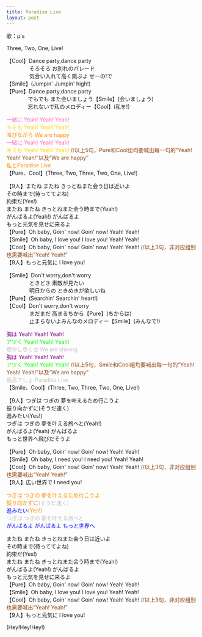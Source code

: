 ```yaml
---
title: Paradise Live
layout: post
---
```

歌：μ's

<p>Three, Two, One, Live!</p>

<p>【Cool】Dance party,dance party<br />
　　　　 そろそろ お別れのパレード<br />
　　　　 気合い入れて高く跳ぶよ せーの!で<br />
【Smile】(Jumpin' Jumpin' high!)<br />
【Pure】Dance party,dance party<br />
　　　　でもでも また会いましょう【Smile】(会いましょう)<br />
　　　　忘れないで私のメロディー【Cool】(私を!)</p>

<p><font color="hotpink">一緒に Yeah! Yeah! Yeah!</font><br />
<font color="gold">キミも Yeah! Yeah! Yeah!</font><br />
<font color="darkorange">叫びながら We are happy</font><br />
<font color="hotpink">一緒に Yeah! Yeah! Yeah!</font><br />
<font color="gold">キミも Yeah! Yeah! Yeah!</font> <font color="saddlebrown">//以上5句，Pure和Cool组均要喊出每一句的“Yeah! Yeah! Yeah!”以及“We are happy”</font><br />
<font color="darkorange">私とParadise Live</font><br />
【Pure、Cool】(Three, Two, Three, Two, One, Live!)</p>

<p>【9人】またね またね きっとねまた会う日は近いよ<br />
その時まで(待っててよね)<br />
約束だ(Yes!)<br />
またね またね きっとねまた会う時まで(Yeah!)<br />
がんばるよ(Yeah!) がんばるよ<br />
もっと元気を見せに来るよ<br />
【Pure】Oh baby, Goin' now! Goin' now! Yeah! Yeah!<br />
【Smile】Oh baby, I love you! I love you! Yeah! Yeah!<br />
【Cool】Oh baby, Goin' now! Goin' now! Yeah! Yeah! <font color="saddlebrown">//以上3句，非对应组别也需要喊出“Yeah! Yeah!”</font><br />
【9人】もっと元気に I love you!</p>

<p>【Smile】Don't worry,don't worry<br />
　　　　  ときどき 素敵が見たい<br />
　　　　  明日からの ときめきが欲しいね<br />
【Pure】(Searchin' Searchin' heart!)<br />
【Cool】Don't worry,don't worry<br />
　　　　 まだまだ 高まるちから【Pure】(ちからは)<br />
　　　　 止まらないよみんなのメロディー【Smile】(みんなで!)</p>

<p><font color="purple">胸は Yeah! Yeah! Yeah!</font><br />
<font color="lime">アツく Yeah! Yeah! Yeah!</font><br />
<font color="silver">燃やし尽くせ We are shining</font><br />
<font color="purple">胸は Yeah! Yeah! Yeah!</font><br />
<font color="lime">アツく Yeah! Yeah! Yeah!</font> <font color="saddlebrown">//以上5句，Smile和Cool组均要喊出每一句的“Yeah! Yeah! Yeah!”以及“We are happy”</font><br />
<font color="silver">最高でしょ Paradise Live</font><br />
【Smile、Cool】(Three, Two, Three, Two, One, Live!)</p>

<p>【9人】つぎは つぎの 夢を叶えるため行こうよ<br />
振り向かずに(そうだ速く)<br />
進みたい(Yes!)<br />
つぎは つぎの 夢を叶える旅へと(Yeah!)<br />
がんばるよ(Yeah) がんばるよ<br />
もっと世界へ飛びだそうよ</p>

<p>【Pure】Oh baby, Goin' now! Goin' now! Yeah! Yeah!<br />
【Smile】Oh baby, I need you! I need you! Yeah! Yeah!<br />
【Cool】Oh baby, Goin' now! Goin' now! Yeah! Yeah! <font color="saddlebrown">//以上3句，非对应组别也需要喊出“Yeah! Yeah!”</font><br />
【9人】広い世界で I need you!</p>

<p><font color="darkorange">つぎは つぎの 夢を叶えるため行こうよ<br />
振り向かずに</font><font color="silver">(そうだ速く)</font><br />
<font color="blue">進みたい</font><font color="darkorange">(Yes!)</font><br />
<font color="silver">つぎは つぎの 夢を叶える旅へと</font><br />
<font color="blue">がんばるよ がんばるよ もっと世界へ</font></p>

<p>またね またね きっとねまた会う日は近いよ<br />
その時まで(待っててよね)<br />
約束だ(Yes!)<br />
またね またね きっとねまた会う時まで(Yeah!)<br />
がんばるよ(Yeah!) がんばるよ<br />
もっと元気を見せに来るよ<br />
【Pure】Oh baby, Goin' now! Goin' now! Yeah! Yeah!<br />
【Smile】Oh baby, I love you! I love you! Yeah! Yeah!<br />
【Cool】Oh baby, Goin' now! Goin' now! Yeah! Yeah! <font color="saddlebrown">//以上3句，非对应组别也需要喊出“Yeah! Yeah!”</font><br />
【9人】もっと元気に I love you!</p>

<p>(Hey!Hey!Hey!)</p>